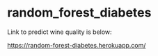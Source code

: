 # random_forest_diabetes
Link to predict wine quality is below:

https://random-forest-diabetes.herokuapp.com/
